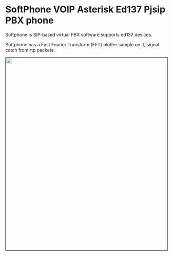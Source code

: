 # SoftPhone VOIP Asterisk Ed137 Pjsip PBX phone
Softphone is SIP-based virtual PBX software supports ed137 devices.

Softphone has a Fast Fourier Transform (FFT) plotter sample on it, signal catch from rtp packets.

<p align="center"><a href="https://github.com/takyonxxx/Softphone/blob/master/Softphone.png">
		<img src="https://github.com/takyonxxx/Softphone/blob/master/Softphone.png" 
		name="variometer" width="800" height="600" align="bottom" border="1"></a></p>

